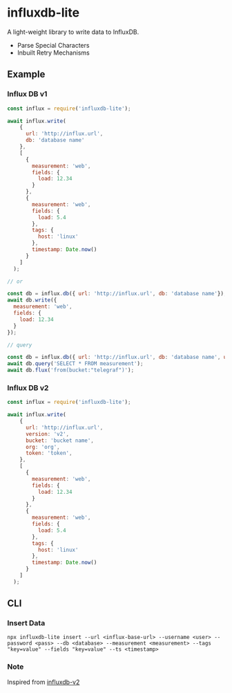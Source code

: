 # influxdb-lite

A light-weight library to write data to InfluxDB.

- Parse Special Characters
- Inbuilt Retry Mechanisms

## Example

### Influx DB v1

```javascript
const influx = require('influxdb-lite');

await influx.write(
    {
      url: 'http://influx.url',
      db: 'database name'
    },
    [
      {
        measurement: 'web',
        fields: {
          load: 12.34
        }
      },
      {
        measurement: 'web',
        fields: {
          load: 5.4
        },
        tags: {
          host: 'linux'
        },
        timestamp: Date.now()
      }
    ]
  );

// or

const db = influx.db({ url: 'http://influx.url', db: 'database name'});
await db.write({
  measurement: 'web',
  fields: {
    load: 12.34
  }
});

// query

const db = influx.db({ url: 'http://influx.url', db: 'database name', username: 'user', password: 'pass' });
await db.query('SELECT * FROM measurement');
await db.flux('from(bucket:"telegraf")');
```

### Influx DB v2

```javascript
const influx = require('influxdb-lite');

await influx.write(
    {
      url: 'http://influx.url',
      version: 'v2',
      bucket: 'bucket name',
      org: 'org',
      token: 'token',
    },
    [
      {
        measurement: 'web',
        fields: {
          load: 12.34
        }
      },
      {
        measurement: 'web',
        fields: {
          load: 5.4
        },
        tags: {
          host: 'linux'
        },
        timestamp: Date.now()
      }
    ]
  );
```


## CLI

### Insert Data

```shell
npx influxdb-lite insert --url <influx-base-url> --username <user> --password <pass> --db <database> --measurement <measurement> --tags "key=value" --fields "key=value" --ts <timestamp>
```

### Note

Inspired from [influxdb-v2](https://www.npmjs.com/package/influxdb-v2)